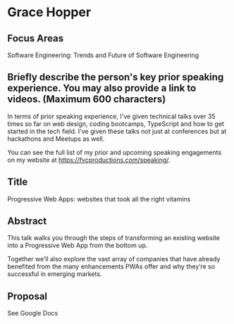 # Grace Hopper

## Focus Areas

Software Engineering:
Trends and Future of Software Engineering

## Briefly describe the person's key prior speaking experience. You may also provide a link to videos. (Maximum 600 characters)

In terms of prior speaking experience, I've given technical talks over 35 times so far on web design, coding bootcamps, TypeScript and how to get started in the tech field. I've given these talks not just at conferences but at hackathons and Meetups as well.

You can see the full list of my prior and upcoming speaking engagements on my website at https://fvcproductions.com/speaking/.

## Title

Progressive Web Apps: websites that took all the right vitamins

## Abstract

This talk walks you through the steps of transforming an existing website into a Progressive Web App from the bottom up.

Together we’ll also explore the vast array of companies that have already benefited from the many enhancements PWAs offer and why they’re so successful in emerging markets.

## Proposal

See Google Docs

